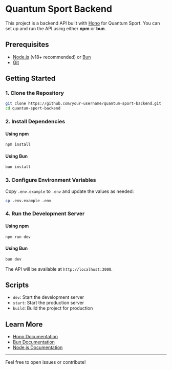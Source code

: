 # Quantum Sport Backend

This project is a backend API built with [Hono](https://hono.dev/) for Quantum Sport. You can set up and run the API using either **npm** or **bun**.

## Prerequisites

- [Node.js](https://nodejs.org/) (v18+ recommended) or [Bun](https://bun.sh/)
- [Git](https://git-scm.com/)

## Getting Started

### 1. Clone the Repository

```bash
git clone https://github.com/your-username/quantum-sport-backend.git
cd quantum-sport-backend
```

### 2. Install Dependencies

#### Using npm

```bash
npm install
```

#### Using Bun

```bash
bun install
```

### 3. Configure Environment Variables

Copy `.env.example` to `.env` and update the values as needed:

```bash
cp .env.example .env
```

### 4. Run the Development Server

#### Using npm

```bash
npm run dev
```

#### Using Bun

```bash
bun dev
```

The API will be available at `http://localhost:3000`.

## Scripts

- `dev`: Start the development server
- `start`: Start the production server
- `build`: Build the project for production

## Learn More

- [Hono Documentation](https://hono.dev/)
- [Bun Documentation](https://bun.sh/docs)
- [Node.js Documentation](https://nodejs.org/en/docs/)

---

Feel free to open issues or contribute!
